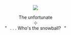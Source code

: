 <p align="center">
    <img src="https://i.postimg.cc/ZYjj857G/11-fliter-warm-sea-channel-red-mode-normal-2-2.png">
</p>
<p align="center">
    The unfortunate
<br>
    ⊹
<br>
    "⠀. . . Who's the snowball?⠀"
</p>
<!--
**wishlizx/wishlizx** is a ✨ _special_ ✨ repository because its `README.md` (this file) appears on your GitHub profile.
